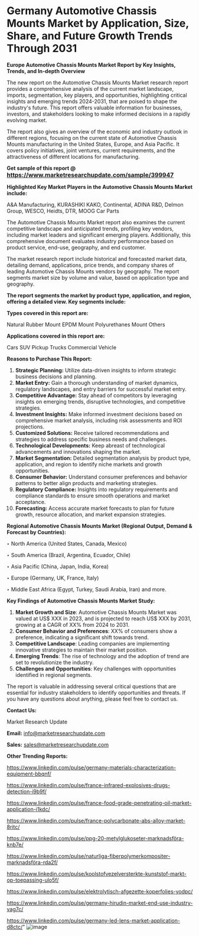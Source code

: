 # Germany Automotive Chassis Mounts Market by Application, Size, Share, and Future Growth Trends Through 2031

<strong>Europe Automotive Chassis Mounts Market Report by Key Insights, Trends, and In-depth Overview</strong>

The new report on the Automotive Chassis Mounts Market research report provides a comprehensive analysis of the current market landscape, imports, segmentation, key players, and opportunities, highlighting critical insights and emerging trends 2024-2031,</strong> that are poised to shape the industry's future. This report offers valuable information for businesses, investors, and stakeholders looking to make informed decisions in a rapidly evolving market.

The report also gives an overview of the economic and industry outlook in different regions, focusing on the current state of Automotive Chassis Mounts manufacturing in the United States, Europe, and Asia Pacific. It covers policy initiatives, joint ventures, current requirements, and the attractiveness of different locations for manufacturing.

<strong>Get sample of this report @ <a href=https://www.marketresearchupdate.com/sample/399947><font size=3 color=#0000ff>https://www.marketresearchupdate.com/sample/399947</font></a></strong>

<strong>Highlighted Key Market Players in the Automotive Chassis Mounts Market include:</strong>

A&A Manufacturing, KURASHIKI KAKO, Continental, ADINA R&D, Delmon Group, WESCO, Heidts, DTR, MOOG Car Parts

The Automotive Chassis Mounts Market report also examines the current competitive landscape and anticipated trends, profiling key vendors, including market leaders and significant emerging players. Additionally, this comprehensive document evaluates industry performance based on product service, end-use, geography, and end customer.

The market research report include historical and forecasted market data, detailing demand, applications, price trends, and company shares of leading Automotive Chassis Mounts vendors by geography. The report segments market size by volume and value, based on application type and geography.

<strong>The report segments the market by product type, application, and region, offering a detailed view. Key segments include:</strong>

<strong>Types covered in this report are:</strong>

Natural Rubber Mount
EPDM Mount
Polyurethanes Mount
Others

<strong>Applications covered in this report are:</strong>

Cars
SUV
Pickup Trucks
Commercial Vehicle

<strong>Reasons to Purchase This Report:</strong>
<ol>
  <li><strong>Strategic Planning:</strong> Utilize data-driven insights to inform strategic business decisions and planning.</li>
  <li><strong>Market Entry:</strong> Gain a thorough understanding of market dynamics, regulatory landscapes, and entry barriers for successful market entry.</li>
  <li><strong>Competitive Advantage:</strong> Stay ahead of competitors by leveraging insights on emerging trends, disruptive technologies, and competitive strategies.</li>
  <li><strong>Investment Insights:</strong> Make informed investment decisions based on comprehensive market analysis, including risk assessments and ROI projections.</li>
  <li><strong>Customized Solutions:</strong> Receive tailored recommendations and strategies to address specific business needs and challenges.</li>
  <li><strong>Technological Developments:</strong> Keep abreast of technological advancements and innovations shaping the market.</li>
  <li><strong>Market Segmentation:</strong> Detailed segmentation analysis by product type, application, and region to identify niche markets and growth opportunities.</li>
  <li><strong>Consumer Behavior:</strong> Understand consumer preferences and behavior patterns to better align products and marketing strategies.</li>
  <li><strong>Regulatory Compliance:</strong> Insights into regulatory requirements and compliance standards to ensure smooth operations and market acceptance.</li>
  <li><strong>Forecasting:</strong> Access accurate market forecasts to plan for future growth, resource allocation, and market expansion strategies.</li>
</ol>

<strong>Regional Automotive Chassis Mounts Market (Regional Output, Demand &amp; Forecast by Countries):</strong>

‣ North America (United States, Canada, Mexico)

‣ South America (Brazil, Argentina, Ecuador, Chile)

‣ Asia Pacific (China, Japan, India, Korea)

‣ Europe (Germany, UK, France, Italy)

‣ Middle East Africa (Egypt, Turkey, Saudi Arabia, Iran) and more.

<strong>Key Findings of Automotive Chassis Mounts Market Study:</strong>
<ol>
  <li><strong>Market Growth and Size</strong>: Automotive Chassis Mounts Market was valued at US$ XXX in 2023, and is projected to reach US$ XXX by 2031, growing at a CAGR of XX% from 2024 to 2031.</li>
  <li><strong>Consumer Behavior and Preferences</strong>: XX% of consumers show a preference, indicating a significant shift towards trend.</li>
  <li><strong>Competitive Landscape</strong>: Leading companies are implementing innovative strategies to maintain their market position.</li>
  <li><strong>Emerging Trends</strong>: The rise of technology and the adoption of trend are set to revolutionize the industry.</li>
  <li><strong>Challenges and Opportunities</strong>: Key challenges with opportunities identified in regional segments.</li>
</ol>

The report is valuable in addressing several critical questions that are essential for industry stakeholders to identify opportunities and threats. If you have any questions about anything, please feel free to contact us.

<strong>Contact Us:</strong>

Market Research Update

<strong>Email:</strong> info@marketresearchupdate.com

<strong>Sales:</strong> sales@marketresearchupdate.com

<strong>Other Trending Reports:</strong>

<a href=https://www.linkedin.com/pulse/germany-materials-characterization-equipment-bbqnf/>https://www.linkedin.com/pulse/germany-materials-characterization-equipment-bbqnf/</a>

<a href=https://www.linkedin.com/pulse/france-infrared-explosives-drugs-detection-i9b9f/>https://www.linkedin.com/pulse/france-infrared-explosives-drugs-detection-i9b9f/</a>

<a href=https://www.linkedin.com/pulse/france-food-grade-penetrating-oil-market-application-i1kdc/>https://www.linkedin.com/pulse/france-food-grade-penetrating-oil-market-application-i1kdc/</a>

<a href=https://www.linkedin.com/pulse/france-polycarbonate-abs-alloy-market-8ritc/>https://www.linkedin.com/pulse/france-polycarbonate-abs-alloy-market-8ritc/</a>

<a href=https://www.linkedin.com/pulse/ppg-20-metylglukoseter-marknadsföra-knb7e/>https://www.linkedin.com/pulse/ppg-20-metylglukoseter-marknadsföra-knb7e/</a>

<a href=https://www.linkedin.com/pulse/naturliga-fiberpolymerkompositer-marknadsföra-rda2f/>https://www.linkedin.com/pulse/naturliga-fiberpolymerkompositer-marknadsföra-rda2f/</a>

<a href=https://www.linkedin.com/pulse/koolstofvezelversterkte-kunststof-markt-op-toepassing-ulo5f/>https://www.linkedin.com/pulse/koolstofvezelversterkte-kunststof-markt-op-toepassing-ulo5f/</a>

<a href=https://www.linkedin.com/pulse/elektrolytisch-afgezette-koperfolies-yodpc/>https://www.linkedin.com/pulse/elektrolytisch-afgezette-koperfolies-yodpc/</a>

<a href=https://www.linkedin.com/pulse/germany-hirudin-market-end-use-industry-vag7c/>https://www.linkedin.com/pulse/germany-hirudin-market-end-use-industry-vag7c/</a>

<a href=https://www.linkedin.com/pulse/germany-led-lens-market-application-d8ctc/>https://www.linkedin.com/pulse/germany-led-lens-market-application-d8ctc/</a>"
![image](https://github.com/user-attachments/assets/f8216af6-bd8a-47af-bf2a-e794e5b74365)
